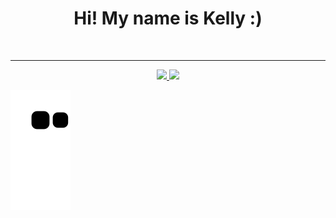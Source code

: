 <h1 align="center"> Hi! My name is Kelly :) </h1>

<div align="center"><br><hr>
  <a href="https://github.com/balakelly459">
  <img height="180em" src="https://github-readme-stats.vercel.app/api?username=balakelly459&show_icons=true&theme=dark&include_all_commits=true&count_private=true"/>
  <img height="180em" src="https://github-readme-stats.vercel.app/api/top-langs/?username=balakelly459&layout=compact&langs_count=7&theme=dark"/>
</div>

<div>
 
</div> <div>  
 
  ![Snake animation](https://github.com/rafaballerini/rafaballerini/blob/output/github-contribution-grid-snake.svg)
 
</div>
